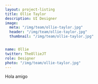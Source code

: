 ```yaml
---
layout: project-listing
title: Ollie Taylor
description: UI Designer
image:
  meta: "/img/team/ollie-taylor.jpg"
  header: "/img/team/ollie-taylor.jpg"
  thumbnail: "/img/team/ollie-taylor.jpg"


name: Ollie
twitter: TheOllieJT
role: Designer
photo: "/img/team/ollie-taylor.jpg"
---
```


Hola amigo